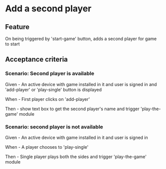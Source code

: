 # Add a second player

## Feature

  On being triggered by 'start-game' button, adds a second player for game to start
  
## Acceptance criteria

### Scenario: Second player is available

  Given - An active device with game installed in it and user is signed in
  and 'add-player' or 'play-single' button is displayed

  When - First player clicks on 'add-player'
  
  Then - show text box to get the second player's name and
  trigger 'play-the-game' module
  
### Scenario: second player is not available

  Given - An active device with game installed in it and user is signed in
  
  When - A player chooses to 'play-single'
  
  Then -  Single player plays both the sides and
  trigger 'play-the-game' module
